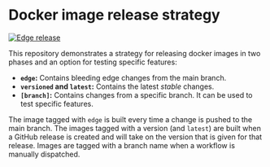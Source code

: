 # Docker image release strategy

[![Edge release](https://github.com/jappe999/image-release-strategy/actions/workflows/build.yml/badge.svg?event=push)](https://github.com/jappe999/image-release-strategy/actions/workflows/build.yml)

This repository demonstrates a strategy for releasing docker images in two phases and an option for testing specific features:

- **`edge`:** Contains bleeding edge changes from the main branch.
- **`versioned` and `latest`:** Contains the latest _stable_ changes.
- **`[branch]`:** Contains changes from a specific branch. It can be used to test specific features.

The image tagged with `edge` is built every time a change is pushed to the main branch. The images tagged with a version (and `latest`) are built when a GitHub release is created and will take on the version that is given for that release. Images are tagged with a branch name when a workflow is manually dispatched.
